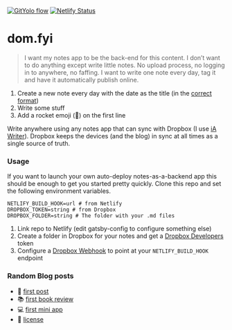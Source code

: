 [![GitYolo flow](https://img.shields.io/badge/Flow-GitYolo-ff69b4)](https://dom.fyi/2019.240) [![Netlify Status](https://api.netlify.com/api/v1/badges/8f857d1f-c68f-424f-a4d2-b473fc4ccddb/deploy-status)](https://app.netlify.com/sites/domfyi/deploys)

# dom.fyi

> I want my notes app to be the back-end for this content. I don’t want to do anything except write little notes. No upload process, no logging in to anywhere, no faffing. I want to write one note every day, tag it and have it automatically publish online.

1. Create a new note every day with the date as the title (in the [correct format])
2. Write some stuff
3. Add a rocket emoji (🚀) on the first line

Write anywhere using any notes app that can sync with Dropbox (I use [iA Writer]). Dropbox keeps the devices (and the blog) in sync at all times as a single source of truth.

### Usage

If you want to launch your own auto-deploy notes-as-a-backend app this should be enough to get you started pretty quickly. Clone this repo and set the following environment variables.

```
NETLIFY_BUILD_HOOK=url # from Netlify
DROPBOX_TOKEN=string # from Dropbox
DROPBOX_FOLDER=string # The folder with your .md files
```

1. Link repo to Netlify (edit gatsby-config to configure something else)
2. Create a folder in Dropbox for your notes and get a [Dropbox Developers] token
3. Configure a [Dropbox Webhook] to point at your `NETLIFY_BUILD_HOOK` endpoint

### Random Blog posts

- 🚂 [first post]
- 📚 [first book review]
- 💻 [first mini app]
- 📄 [license]

[correct format]: https://dom.fyi/2019.220
[dropbox developers]: https://www.dropbox.com/developers/documentation/http/overview
[dropbox webhook]: https://www.dropbox.com/developers/reference/webhooks
[ia writer]: https://ia.net/writer
[first post]: https://dom.fyi/2019.216
[first book review]: https://dom.fyi/2019.237
[first mini app]: https://dom.fyi/2019.242
[license]: https://dom.fyi/2019.246
